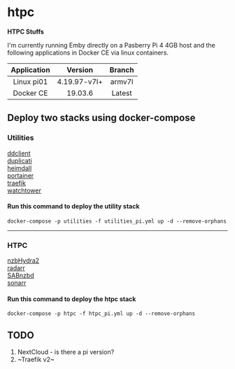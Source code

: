 # htpc
**HTPC Stuffs**

I'm currently running Emby directly on a Pasberry Pi 4 4GB host and the following applications in Docker CE via linux containers.</br>

| Application | Version | Branch |
| :---: | :---: | :---: |
| Linux pi01 | 4.19.97-v7l+ | armv7l |
| Docker CE | 19.03.6 | Latest |

## Deploy two stacks using docker-compose

### Utilities
[ddclient](https://hub.docker.com/r/linuxserver/ddclient "ddclient")</br>
[duplicati](https://hub.docker.com/r/linuxserver/duplicati "Duplicati")</br>
[heimdall](https://hub.docker.com/r/linuxserver/heimdall "Heimdall")</br>
[portainer](https://hub.docker.com/r/portainer/portainer "Portainer")</br>
[traefik](https://hub.docker.com/_/traefik "Traefik")</br>
[watchtower](https://hub.docker.com/r/containrrr/watchtower "Watchtower")</br>
#### Run this command to deploy the utility stack</br>
`docker-compose -p utilities -f utilities_pi.yml up -d --remove-orphans`</br>

---

### HTPC
[nzbHydra2](https://hub.docker.com/r/linuxserver/hydra2 "NZBHydra2")</br>
[radarr](https://hub.docker.com/r/linuxserver/radarr "Radarr")</br>
[SABnzbd](https://hub.docker.com/r/linuxserver/sabnzbd "SABnzbd")</br>
[sonarr](https://hub.docker.com/r/linuxserver/sonarr "Sonarr")</br>
#### Run this command to deploy the htpc stack
`docker-compose -p htpc -f htpc_pi.yml up -d --remove-orphans`  

## TODO
1. NextCloud - is there a pi version?
2. ~Traefik v2~
